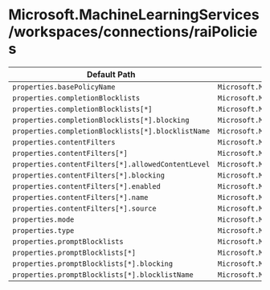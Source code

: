 # Microsoft.MachineLearningServices/workspaces/connections/raiPolicies

| Default Path | Alias |
|---|---|
| `properties.basePolicyName` | `Microsoft.MachineLearningServices/workspaces/connections/raiPolicies/basePolicyName` |
| `properties.completionBlocklists` | `Microsoft.MachineLearningServices/workspaces/connections/raiPolicies/completionBlocklists` |
| `properties.completionBlocklists[*]` | `Microsoft.MachineLearningServices/workspaces/connections/raiPolicies/completionBlocklists[*]` |
| `properties.completionBlocklists[*].blocking` | `Microsoft.MachineLearningServices/workspaces/connections/raiPolicies/completionBlocklists[*].blocking` |
| `properties.completionBlocklists[*].blocklistName` | `Microsoft.MachineLearningServices/workspaces/connections/raiPolicies/completionBlocklists[*].blocklistName` |
| `properties.contentFilters` | `Microsoft.MachineLearningServices/workspaces/connections/raiPolicies/contentFilters` |
| `properties.contentFilters[*]` | `Microsoft.MachineLearningServices/workspaces/connections/raiPolicies/contentFilters[*]` |
| `properties.contentFilters[*].allowedContentLevel` | `Microsoft.MachineLearningServices/workspaces/connections/raiPolicies/contentFilters[*].allowedContentLevel` |
| `properties.contentFilters[*].blocking` | `Microsoft.MachineLearningServices/workspaces/connections/raiPolicies/contentFilters[*].blocking` |
| `properties.contentFilters[*].enabled` | `Microsoft.MachineLearningServices/workspaces/connections/raiPolicies/contentFilters[*].enabled` |
| `properties.contentFilters[*].name` | `Microsoft.MachineLearningServices/workspaces/connections/raiPolicies/contentFilters[*].name` |
| `properties.contentFilters[*].source` | `Microsoft.MachineLearningServices/workspaces/connections/raiPolicies/contentFilters[*].source` |
| `properties.mode` | `Microsoft.MachineLearningServices/workspaces/connections/raiPolicies/mode` |
| `properties.type` | `Microsoft.MachineLearningServices/workspaces/connections/raiPolicies/type` |
| `properties.promptBlocklists` | `Microsoft.MachineLearningServices/workspaces/connections/raiPolicies/promptBlocklists` |
| `properties.promptBlocklists[*]` | `Microsoft.MachineLearningServices/workspaces/connections/raiPolicies/promptBlocklists[*]` |
| `properties.promptBlocklists[*].blocking` | `Microsoft.MachineLearningServices/workspaces/connections/raiPolicies/promptBlocklists[*].blocking` |
| `properties.promptBlocklists[*].blocklistName` | `Microsoft.MachineLearningServices/workspaces/connections/raiPolicies/promptBlocklists[*].blocklistName` |

